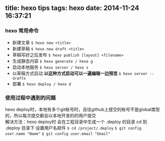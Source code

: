 title: hexo tips
tags: hexo
date: 2014-11-24 16:37:21
---

### hexo 常用命令
* 新建文章 `$ hexo new <title>`
* 新建草稿 `$ hexo new draft <title>`
* 草稿写好之后发布 `$ hexo publish [layout] <filename>`
* 生成静态内容 `$ hexo generate / hexo g`
* 启动本地服务 `$ hexo server / hexo s`
* 以草稿方式启动 **以这种方式启动可以一遍编辑一边预览** `$ hexo server --drafts`
* 部署 `$ hexo deploy / hexo d`

### 使用过程中遇到的问题
hexo deploy时，本地有多个git帐号时，且往github上提交的帐号不是global类型的，所以每次提交都会以本地开发的的用户提交  
解决方法：hexo deploy时 会在工程目录中生成一个 .deploy 的目录 cd 到 .deploy 目录下 设置用户名邮件
`$ cd /project/.deploy`
`$ git config user.name "Name"`
`$ git config user.email "Email"`
